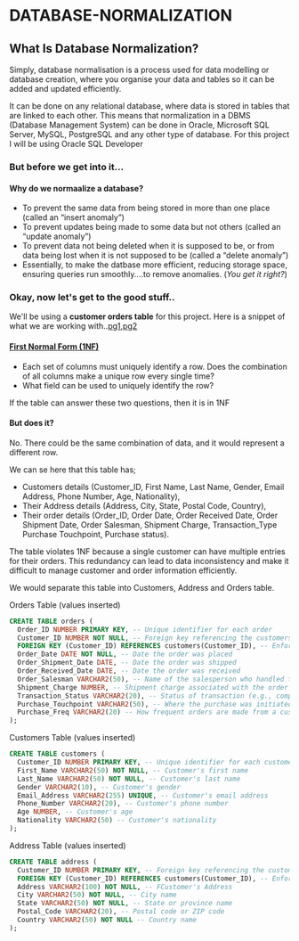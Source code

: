 # DATABASE-NORMALIZATION
## What Is Database Normalization?
Simply, database normalisation is a process used for data modelling or database creation, where you organise your data and tables so it can be added and updated efficiently.

It can be done on any relational database, where data is stored in tables that are linked to each other. This means that normalization in a DBMS (Database Management System) can be done in Oracle, Microsoft SQL Server, MySQL, PostgreSQL and any other type of database.
For this project I will be using Oracle SQL Developer

### But before we get into it...
#### Why do we normaalize a database?
- To prevent the same data from being stored in more than one place (called an “insert anomaly”)
- To prevent updates being made to some data but not others (called an “update anomaly”)
- To prevent data not being deleted when it is supposed to be, or from data being lost when it is not supposed to be (called a “delete anomaly”)
- Essentially, to make the datbase more efficient, reducing storage space, ensuring queries run smoothly....to remove anomalies. (*You get it right?*)


### Okay, now let's get to the good stuff..
We'll be using a **customer orders table** for this project.
Here is a snippet of what we are working with..[pg1](https://github.com/Teekafey/DATABASE-NORMALIZATION/blob/main/DN_files/Cust_orders%201.jpg),[pg2](https://github.com/Teekafey/DATABASE-NORMALIZATION/blob/main/DN_files/Cust_orders%202.jpg)


#### <u>First Normal Form (1NF)</u>
- Each set of columns must uniquely identify a row. Does the combination of all columns make a unique row every single time?
- What field can be used to uniquely identify the row?
  
If the table can answer these two questions, then it is in 1NF


#### But does it?

No.
There could be the same combination of data, and it would represent a different row.

We can se here that this table has;
- Customers details (Customer_ID, First Name,	Last Name,	Gender, Email Address, Phone Number, Age, Nationality),
- Their Address details (Address, City, State, Postal Code, Country),
- Their order details (Order_ID,	Order Date,	Order Received Date,	Order Shipment Date, Order Salesman, Shipment Charge, Transaction_Type	Purchase Touchpoint,	Purchase status).


The table violates 1NF because a single customer can have multiple entries for their orders. This redundancy can lead to data inconsistency and make it difficult to manage customer and order information efficiently.

We would separate this table into Customers, Address and Orders table.

Orders Table (values inserted)
```SQL
CREATE TABLE orders (
  Order_ID NUMBER PRIMARY KEY, -- Unique identifier for each order
  Customer_ID NUMBER NOT NULL, -- Foreign key referencing the customers table (assuming a one-to-many relationship
  FOREIGN KEY (Customer_ID) REFERENCES customers(Customer_ID), -- Enforces relationship
  Order_Date DATE NOT NULL, -- Date the order was placed
  Order_Shipment_Date DATE, -- Date the order was shipped 
  Order_Received_Date DATE, -- Date the order was received 
  Order_Salesman VARCHAR2(50), -- Name of the salesperson who handled the order 
  Shipment_Charge NUMBER, -- Shipment charge associated with the order 
  Transaction_Status VARCHAR2(20), -- Status of transaction (e.g., complete, cancelled) --Chagned from Transaction_Type
  Purchase_Touchpoint VARCHAR2(50), -- Where the purchase was initiated (e.g phone(app) or desktop(web app))
  Purchase_Freq VARCHAR2(20) -- How frequent orders are made from a customer --Changed from Purchase_Status
);
```
Customers Table (values inserted)
```SQL
CREATE TABLE customers (
  Customer_ID NUMBER PRIMARY KEY, -- Unique identifier for each customer 
  First_Name VARCHAR2(50) NOT NULL, -- Customer's first name 
  Last_Name VARCHAR2(50) NOT NULL, -- Customer's last name 
  Gender VARCHAR2(10), -- Customer's gender 
  Email_Address VARCHAR2(255) UNIQUE, -- Customer's email address 
  Phone_Number VARCHAR2(20), -- Customer's phone number 
  Age NUMBER, -- Customer's age
  Nationality VARCHAR2(50) -- Customer's nationality 
);
```

Address Table (values inserted)
```SQL
CREATE TABLE address (
  Customer_ID NUMBER PRIMARY KEY, -- Foreign key referencing the customers table (assuming a one-to-one relationship)
  FOREIGN KEY (Customer_ID) REFERENCES customers(Customer_ID), -- Enforces relationship
  Address VARCHAR2(100) NOT NULL, -- FCustomer's Address
  City VARCHAR2(50) NOT NULL, -- City name
  State VARCHAR2(50) NOT NULL, -- State or province name
  Postal_Code VARCHAR2(20), -- Postal code or ZIP code
  Country VARCHAR2(50) NOT NULL -- Country name
);
```


